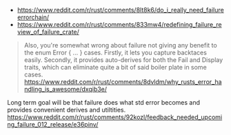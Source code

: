 - https://www.reddit.com/r/rust/comments/8lt8k6/do_i_really_need_failureerrorchain/
- https://www.reddit.com/r/rust/comments/833mw4/redefining_failure_review_of_failure_crate/

>Also, you're somewhat wrong about failure not giving any benefit to the enum Error { ... } cases. Firstly, it lets you capture backtaces easily. Secondly, it provides auto-derives for both the Fail and Display traits, which can eliminate quite a bit of said boiler plate in some cases. https://www.reddit.com/r/rust/comments/8dvldm/why_rusts_error_handling_is_awesome/dxqib3e/

Long term goal will be that failure does what std error becomes and provides convenient derives and utiltities. https://www.reddit.com/r/rust/comments/92kozl/feedback_needed_upcoming_failure_012_release/e36pinv/
